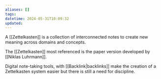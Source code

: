 ```yaml
---
aliases: []
tags: 
datetime: 2024-05-31T10:09:32
updated:
---
```

A [[Zettelkasten]] is a collection of interconnected notes to create new meaning across domains and concepts. 

The [[Zettelkasten]] most referenced is the paper version developed by [[Niklas Luhrmann]]. 

Digital note-taking tools, with [[Backlink|backlinks]] make the creation of a Zettelkasten system easier but there is still a need for discipline.